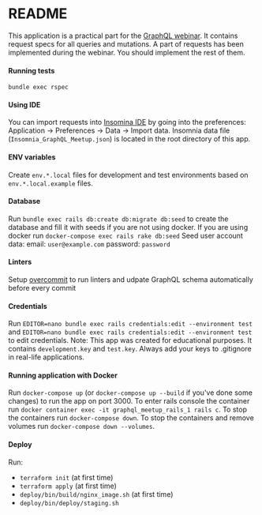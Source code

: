 # README

This application is a practical part for the [GraphQL webinar](https://rubygarage.github.io/slides/graphql#/). It contains request specs for all queries and mutations. A part of requests has been implemented during the webinar. You should implement the rest of them.

#### Running tests
`bundle exec rspec`

#### Using IDE
You can import requests into [Insomina IDE](https://insomnia.rest/graphql/) by going into the preferences:
Application -> Preferences -> Data -> Import data.
Insomnia data file (`Insomnia_GraphQL_Meetup.json`) is located in the root directory of this app.

#### ENV variables

Create `env.*.local` files for development and test environments based on `env.*.local.example` files.

#### Database

Run `bundle exec rails db:create db:migrate db:seed` to create the database and fill it with seeds if you are not using docker.
If you are using docker run `docker-compose exec rails rake db:seed`
Seed user account data:
email: `user@example.com`
password: `password`

#### Linters

Setup [overcommit](https://github.com/sds/overcommit) to run linters and udpate GraphQL schema automatically before every commit

#### Credentials

Run `EDITOR=nano bundle exec rails credentials:edit --environment test` and `EDITOR=nano bundle exec rails credentials:edit --environment test`
to edit credentials.
Note: This app was created for educational purposes. It contains `development.key` and `test.key`.
Always add your keys to .gitignore in real-life applications.  

#### Running application with Docker

Run `docker-compose up` (or `docker-compose up --build` if you've done some changes) to run the app on port 3000.
To enter rails console the container run `docker container exec -it graphql_meetup_rails_1 rails c`.
To stop the containers run `docker-compose down`.
To stop the containers and remove volumes run `docker-compose down --volumes`.

#### Deploy

Run:
 - `terraform init` (at first time)
 - `terraform apply` (at first time)
 - `deploy/bin/build/nginx_image.sh` (at first time)
 - `deploy/bin/deploy/staging.sh`
